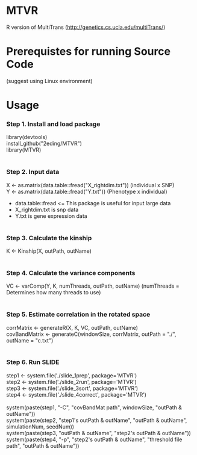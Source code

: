 # MTVR
R version of MultiTrans
(http://genetics.cs.ucla.edu/multiTrans/)

# Prerequistes for running Source Code
(suggest using Linux environment)

# Usage

### Step 1. Install and load package
library(devtools)<br>
install_github("2eding/MTVR")<br>
library(MTVR)<br><br>
### Step 2. Input data
X <- as.matrix(data.table::fread("X_rightdim.txt")) (individual x SNP)<br>
Y <- as.matrix(data.table::fread("Y.txt")) (Phenotype x individual)<br>
* data.table::fread <= This package is useful for input large data<br>
* X_rightdim.txt is snp data
* Y.txt is gene expression data<br><br>
### Step 3. Calculate the kinship
K <- Kinship(X, outPath, outName)<br><br>
### Step 4. Calculate the variance components
VC <- varComp(Y, K, numThreads, outPath, outName) (numThreads = Determines how many threads to use)<br><br>
### Step 5. Estimate correlation in the rotated space
corrMatrix <- generateR(X, K, VC, outPath, outName)<br>
covBandMatrix <- generateC(windowSize, corrMatrix, outPath = "./", outName = "c.txt")<br><br>
### Step 6. Run SLIDE
step1 <- system.file('./slide_1prep', package='MTVR')<br>
step2 <- system.file('./slide_2run', package='MTVR')<br>
step3 <- system.file('./slide_3sort', package='MTVR')<br>
step4 <- system.file('./slide_4correct', package='MTVR')<br><br>
system(paste(step1, "-C", "covBandMat path", windowSize, "outPath & outName"))<br>
system(paste(step2, "step1's outPath & outName", "outPath & outName", simulationNum, seedNum))<br>
system(paste(step3, "outPath & outName", "step2's outPath & outName"))<br>
system(paste(step4, "-p", "step2's outPath & outName", "threshold file path", "outPath & outName"))
